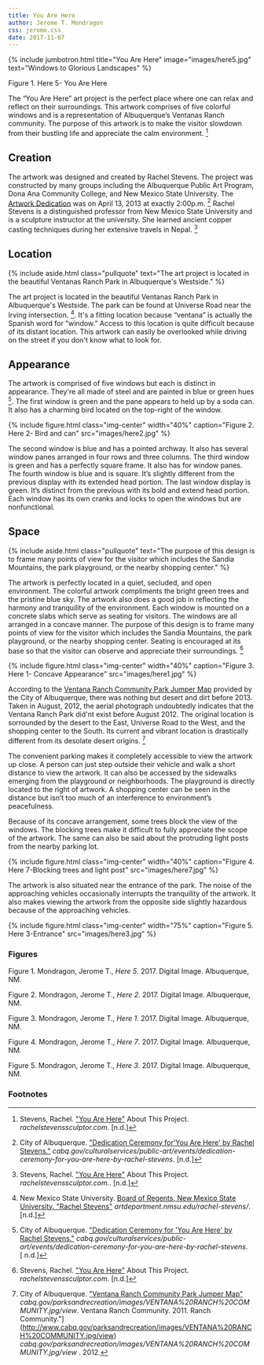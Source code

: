 ```yaml
---
title: You Are Here
author: Jerome T. Mondragon
css: jerome.css
date: 2017-11-07
---
```


{% include jumbotron.html
title="You Are Here"
image="images/here5.jpg"
text="Windows to Glorious Landscapes"
%} 

Figure 1. Here 5- You Are Here

The “You Are Here” art project is the perfect place where one can relax and reflect on their surroundings. This artwork comprises of five colorful windows and is a representation of Albuquerque’s Ventanas Ranch community. The purpose of this artwork is to make the visitor slowdown from their bustling life and appreciate the calm environment. [^source1] 

## Creation

The artwork was designed and created by Rachel Stevens. The project was constructed by many groups including the Albuquerque Public Art Program, Dona Ana Community College, and New Mexico State University. The [Artwork Dedication](http://www.cabq.gov/culturalservices/public-art/events/dedication-ceremony-for-you-are-here-by-rachel-stevens) was on April 13, 2013 at exactly 2:00p.m. [^source2] Rachel Stevens is a distinguished professor from New Mexico State University and is a sculpture instructor at the university. She learned ancient copper casting techniques during her extensive travels in Nepal. [^source3] 

## Location

{% include aside.html
  class="pullquote"
  text="The art project is located in the beautiful Ventanas Ranch Park in Albuquerque's Westside."  %}

The art project is located in the beautiful Ventanas Ranch Park in Albuquerque's Westside. The park can be found at Universe Road near the Irving intersection. [^source4]. It's a fitting location because “ventana” is actually the Spanish word for “window.” Access to this location is quite difficult because of its distant location. This artwork can easily be overlooked while driving on the street if you don't know what to look for.  

## Appearance
The artwork is comprised of five windows but each is distinct in appearance. They're all made of steel and are painted in blue or green hues [^source5]. The first window is green and the pane appears to held up by a soda can. It also has a charming bird located on the top-right of the window.

{% include figure.html
  class="img-center"
  width="40%"
  caption="Figure 2. Here 2- Bird and can"
  src="images/here2.jpg"
%}

The second window is blue and has a pointed archway. It also has several window panes arranged in four rows and three columns. The third window is green and has a perfectly square frame. It also has for window panes. The fourth window is blue and is square. It’s slightly different from the previous display with its extended head portion. The last window display is green. It’s distinct from the previous with its bold and extend head portion. Each window has its own cranks and locks to open the windows but are nonfunctional.

## Space

{% include aside.html
  class="pullquote"
  text="The purpose of this design is to frame many points of view for the visitor which includes the Sandia Mountains, the park playground, or the nearby shopping center."  %}
  
The artwork is perfectly located in a quiet, secluded, and open environment. The colorful artwork compliments the bright green trees and the pristine blue sky.  The artwork also does a good job in reflecting the harmony and tranquility of the environment. Each window is mounted on a concrete slabs which serve as seating for visitors. The windows are all arranged in a concave manner. The purpose of this design is to frame many points of view for the visitor which includes the Sandia Mountains, the park playground, or the nearby shopping center. Seating is encouraged at its base so that the visitor can observe and appreciate their surroundings. [^source6]

{% include figure.html
  class="img-center"
  width="40%"
  caption="Figure 3. Here 1- Concave Appearance"
  src="images/here1.jpg"
%}

According to the [Ventana Ranch Community Park Jumper Map](http://www.cabq.gov/parksandrecreation/images/VENTANA%20RANCH%20COMMUNITY.jpg/view)  provided by the City of Albuquerque, there was nothing but desert and dirt before 2013. Taken in August, 2012, the aerial photograph undoubtedly indicates that the Ventana Ranch Park did'nt exist before August 2012. The original location is sorrounded by the desert to the East, Universe Road to the West, and the shopping center to the South. Its current and vibrant location is drastically different from its desolate desert origins. [^source7]

The convenient parking makes it completely accessible to view the artwork up close. A person can just step outside their vehicle and walk a short distance to view the artwork.  It can also be accessed by the sidewalks emerging from the playground or neighborhoods. The playground is directly located to the right of artwork.  A shopping center can be seen in the distance but isn’t too much of an interference to environment’s peacefulness.  

Because of its concave arrangement, some trees block the view of the windows. The blocking trees make it difficult to fully appreciate the scope of the artwork. The same can also be said about the protruding light posts from the nearby parking lot.

{% include figure.html
  class="img-center"
  width="40%"
  caption="Figure 4. Here 7-Blocking trees and light post"
  src="images/here7.jpg" %}
  
The artwork is also situated near the entrance of the park. The noise of the approaching vehicles occasionally interrupts the tranquility of
the artwork.  It also makes viewing the artwork from the opposite side slightly hazardous because of the approaching vehicles.

{% include figure.html
  class="img-center"
  width="75%"
  caption="Figure 5. Here 3-Entrance"
  src="images/here3.jpg" %}

### Figures

Figure 1. Mondragon, Jerome T., *Here 5*. 2017. Digital Image. Albuquerque, NM.

Figure 2. Mondragon, Jerome T., *Here 2*. 2017. Digital Image. Albuquerque, NM.

Figure 3. Mondragon, Jerome T., *Here 1*. 2017. Digital Image. Albuquerque, NM.

Figure 4. Mondragon, Jerome T., *Here 7*. 2017. Digital Image. Albuquerque, NM.

Figure 5. Mondragon, Jerome T., *Here 3*. 2017. Digital Image. Albuquerque, NM.

### Footnotes

[^source1]: Stevens, Rachel. ["You Are Here"](http://www.rachelstevenssculptor.com/portfolio_page/you-are-here-2/) About This Project. *rachelstevenssculptor.com*. [n.d.]

[^source2]: City of Albuquerque. ["Dedication Ceremony for'You Are Here' by Rachel Stevens."](http://www.cabq.gov/culturalservices/public-art/events/dedication-ceremony-for-you-are-here-by-rachel-stevens) *cabq.gov/culturalservices/public-art/events/dedication-ceremony-for-you-are-here-by-rachel-stevens*. [n.d.]

[^source3]: Stevens, Rachel. ["You Are Here"](http://www.rachelstevenssculptor.com/portfolio_page/you-are-here-2/) About This Project. *rachelstevenssculptor.com.*. [n.d.]

[^source4]: New Mexico State University. [Board of Regents, New Mexico State University. "Rachel Stevens"](https://artdepartment.nmsu.edu/rachel-stevens/) *artdepartment.nmsu.edu/rachel-stevens/*. [n.d.]

[^source5]: City of Albuquerque. ["Dedication Ceremony for 'You Are Here' by Rachel Stevens."](http://www.cabq.gov/culturalservices/public-art/events/dedication-ceremony-for-you-are-here-by-rachel-stevens) *cabq.gov/culturalservices/public-art/events/dedication-ceremony-for-you-are-here-by-rachel-stevens*. [ n.d.]

[^source6]: Stevens, Rachel. ["You Are Here"](http://www.rachelstevenssculptor.com/portfolio_page/you-are-here-2/) About This Project. *rachelstevenssculptor.com*. [n.d.]

[^source7]: City of Albuquerque. ["Ventana Ranch Community Park Jumper Map"](http://www.cabq.gov/parksandrecreation/images/VENTANA%20RANCH%20COMMUNITY.jpg/view) *cabq.gov/parksandrecreation/images/VENTANA%20RANCH%20COMMUNITY.jpg/view*. Ventana Ranch Community. 2011.
 Ranch Community."](http://www.cabq.gov/parksandrecreation/images/VENTANA%20RANCH%20COMMUNITY.jpg/view) *cabq.gov/parksandrecreation/images/VENTANA%20RANCH%20COMMUNITY.jpg/view* . 2012.




